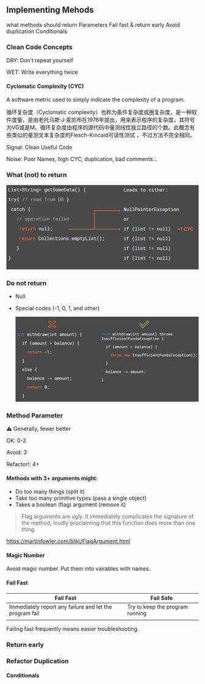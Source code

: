 ## Implementing Mehods



what methods should return 
Parameters
Fail fast & return early
Avoid duplication
Conditionals

### Clean Code Concepts

DRY: Don't repeat yourself

WET: Write everything twice



#### Cyclomatic Complexity (CYC)

A software metric used to simply indicate the complexity of a program.

循环复杂度（Cyclomatic complexity）也称为条件复杂度或圈复杂度，是一种软件度量，是由老托马斯·J·麦凯布在1976年提出，用来表示程序的复杂度，其符号为VG或是M。循环复杂度由程序的源代码中量测线性独立路径的个数。此概念有些类似的量测文本复杂度的Flesch-Kincaid可读性测试 ，不过方法不完全相同。



Signal: Clean Useful Code

Noise: Poor Names, high CYC, duplication, bad comments...

### What (not) to return 

<img src="./ch3-implementingMethods.assets/wnr_java.png" alt="wnr_java" style="width:600px;" />

### Do not return 

* Null

* Special codes (-1, 0, 1, and other)

  

  <img src="./ch3-implementingMethods.assets/wnr_java-8819724.png" alt="wnr_java" style="width:600px;" />



### Method Parameter



:warning: Generally, fewer better

OK: 0-2

Avoid: 3

Refactor!: 4+

#### Methods with 3+ arguments might:

* Do too many things (split it)
* Take too many primitive types (pass a single object)
* Takes a boolean (flag) argument (remove it)



> Flag arguments are ugly. It immediately complicates the signature of the method, loudly proclaiming that this function does more than one thing.



https://martinfowler.com/bliki/FlagArgument.html



#### Magic Number

Avoid magic number. Put them into vairables with names.

#### Fail Fast

| Fail Fast                                               | Fail Safe                       |
| ------------------------------------------------------- | ------------------------------- |
| Immediately report any failure and let the program fail | Try to keep the program running |
|                                                         |                                 |

Failing fast frequently means easier troubleshooting.



### Return early



### Refactor Duplication



#### Conditionals



